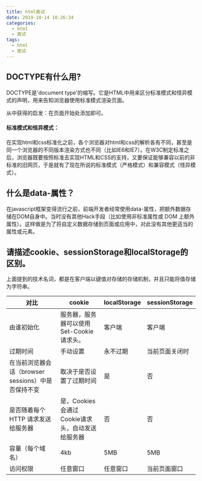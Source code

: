 ```yaml
---
title: html面试
date: 2019-10-14 18:26:34
categories: 
  - html
  - 面试
tags: 
  - html
  - 面试
---
```

## DOCTYPE有什么用?
DOCTYPE是'document type'的缩写。它是HTML中用来区分标准模式和怪异模式的声明，用来告知浏览器使用标准模式渲染页面。

从中获得的启发：在页面开始处添加<!DOCTYPE html>即可。

#### 标准模式和怪异模式：
在实现html和css标准化之前，各个浏览器对html和css的解析各有不同，甚至是同一个浏览器的不同版本渲染方式也不同（比如IE6和IE7）。在W3C制定标准之后，浏览器既要按照标准去实现HTML和CSS的支持，又要保证能够兼容以前的非标准的旧网页，于是就有了现在所说的标准模式（严格模式）和兼容模式（怪异模式）。

## 什么是data-属性？
在javascript框架变得流行之前，前端开发者经常使用data-属性，把额外数据存储在DOM自身中。当时没有其他Hack手段（比如使用非标准属性或 DOM 上额外属性）。这样做是为了将自定义数据存储到页面或应用中，对此没有其他更适当的属性或元素。

## 请描述cookie、sessionStorage和localStorage的区别。
上面提到的技术名词，都是在客户端以键值对存储的存储机制，并且只能将值存储为字符串。

对比 | cookie |  localStorage | sessionStorage  
-|-|-|-
由谁初始化 | 服务器，服务器可以使用Set-Cookie请求头。 | 客户端 | 客户端 |
过期时间 | 手动设置 | 永不过期 | 当前页面关闭时 |
在当前浏览器会话（browser sessions）中是否保持不变 | 取决于是否设置了过期时间 | 是 | 否 |
是否随着每个 HTTP 请求发送给服务器 | 是，Cookies 会通过Cookie请求头，自动发送给服务器 | 否 | 否 |
容量（每个域名） | 4kb | 5MB | 5MB |
访问权限 | 任意窗口 | 任意窗口 | 当前页面窗口 |